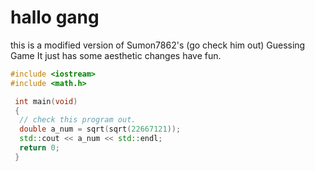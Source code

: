 # hallo gang

this is a modified version of Sumon7862's (go check him out) Guessing Game
It just has some aesthetic changes
have fun.

```cpp
#include <iostream>
#include <math.h>

 int main(void)
 {
  // check this program out.  
  double a_num = sqrt(sqrt(22667121));
  std::cout << a_num << std::endl;
  return 0;
 }
```
